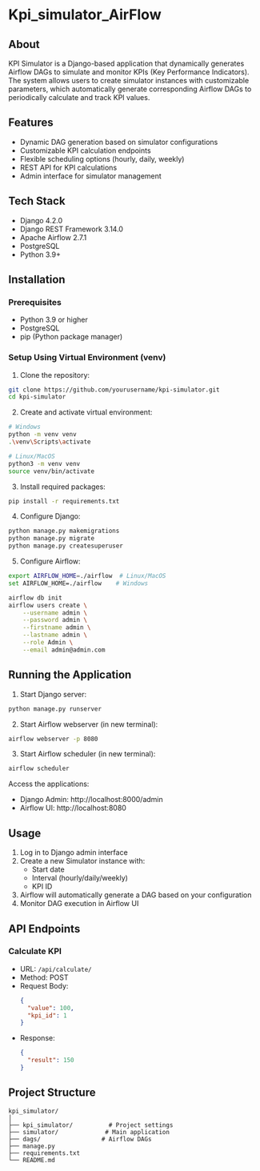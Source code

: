# Kpi_simulator_AirFlow

## About
KPI Simulator is a Django-based application that dynamically generates Airflow DAGs to simulate and monitor KPIs (Key Performance Indicators). The system allows users to create simulator instances with customizable parameters, which automatically generate corresponding Airflow DAGs to periodically calculate and track KPI values.

## Features
- Dynamic DAG generation based on simulator configurations
- Customizable KPI calculation endpoints
- Flexible scheduling options (hourly, daily, weekly)
- REST API for KPI calculations
- Admin interface for simulator management

## Tech Stack
- Django 4.2.0
- Django REST Framework 3.14.0
- Apache Airflow 2.7.1
- PostgreSQL
- Python 3.9+

## Installation

### Prerequisites
- Python 3.9 or higher
- PostgreSQL
- pip (Python package manager)

### Setup Using Virtual Environment (venv)

1. Clone the repository:
```bash
git clone https://github.com/yourusername/kpi-simulator.git
cd kpi-simulator
```

2. Create and activate virtual environment:
```bash
# Windows
python -m venv venv
.\venv\Scripts\activate

# Linux/MacOS
python3 -m venv venv
source venv/bin/activate
```

3. Install required packages:
```bash
pip install -r requirements.txt
```

4. Configure Django:
```bash
python manage.py makemigrations
python manage.py migrate
python manage.py createsuperuser
```

5. Configure Airflow:
```bash
export AIRFLOW_HOME=./airflow  # Linux/MacOS
set AIRFLOW_HOME=./airflow    # Windows

airflow db init
airflow users create \
    --username admin \
    --password admin \
    --firstname admin \
    --lastname admin \
    --role Admin \
    --email admin@admin.com
```

## Running the Application

1. Start Django server:
```bash
python manage.py runserver
```

2. Start Airflow webserver (in new terminal):
```bash
airflow webserver -p 8080
```

3. Start Airflow scheduler (in new terminal):
```bash
airflow scheduler
```

Access the applications:
- Django Admin: http://localhost:8000/admin
- Airflow UI: http://localhost:8080

## Usage

1. Log in to Django admin interface
2. Create a new Simulator instance with:
   - Start date
   - Interval (hourly/daily/weekly)
   - KPI ID
3. Airflow will automatically generate a DAG based on your configuration
4. Monitor DAG execution in Airflow UI

## API Endpoints

### Calculate KPI
- URL: `/api/calculate/`
- Method: POST
- Request Body:
  ```json
  {
    "value": 100,
    "kpi_id": 1
  }
  ```
- Response:
  ```json
  {
    "result": 150
  }
  ```

## Project Structure
```
kpi_simulator/
│
├── kpi_simulator/          # Project settings
├── simulator/             # Main application
├── dags/                 # Airflow DAGs
├── manage.py
├── requirements.txt
└── README.md
```
